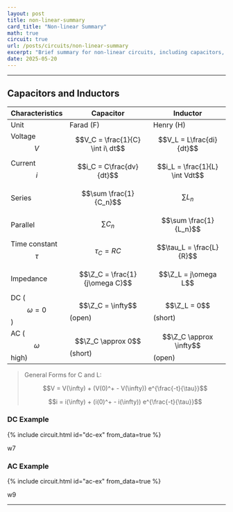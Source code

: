 ```yaml
---
layout: post
title: non-linear-summary
card_title: "Non-linear Summary"
math: true
circuit: true
url: /posts/circuits/non-linear-summary
excerpt: "Brief summary for non-linear circuits, including capacitors, inductors, and AC sources."
date: 2025-05-20
---
```


***

## Capacitors and Inductors

| Characteristics | Capacitor                        | Inductor                       |
|-----------------|----------------------------------|--------------------------------|
| Unit            | Farad (F)                        | Henry (H)                      |
| Voltage $$V$$   | $$V_C = \frac{1}{C} \int i\ dt$$ | $$V_L = L\frac{di}{dt}$$       |
| Current $$i$$   | $$i_C = C\frac{dv}{dt}$$         | $$i_L = \frac{1}{L} \int Vdt$$ |
| Series          | $$\sum \frac{1}{C_n}$$           | $$\sum L_n$$                   |
| Parallel        | $$\sum C_n$$                     | $$\sum \frac{1}{L_n}$$         |
| Time constant $$\tau$$ | $$\tau_C = RC$$           | $$\tau_L = \frac{L}{R}$$       |
| Impedance       | $$\Z_C = \frac{1}{j\omega C}$$   | $$\Z_L = j\omega L$$           |
| DC ($$\omega = 0$$)  | $$\Z_C = \infty$$ (open)    | $$\Z_L = 0$$ (short)           |
| AC ($$\omega$$ high) | $$\Z_C \approx 0$$ (short)  | $$\Z_C \approx \infty$$ (open) |

> General Forms for C and L:
>
> $$V = V(\infty) + (V(0)^+ - V(\infty)) e^{\frac{-t}{\tau}}$$
>
> $$i = i(\infty) + (i(0)^+ - i(\infty)) e^{\frac{-t}{\tau}}$$

### DC Example

{% include circuit.html id="dc-ex" from_data=true %}

w7

### AC Example

{% include circuit.html id="ac-ex" from_data=true %}

w9

***